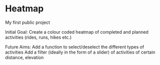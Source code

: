 # Heatmap
My first public project

Initial Goal:
Create a colour coded heatmap of completed and planned activities (rides, runs, hikes etc.)

Future Aims:
Add a function to select/deselect the different types of activities
Add a filter (ideally in the form of a slider) of activities of certain distance, elevation
